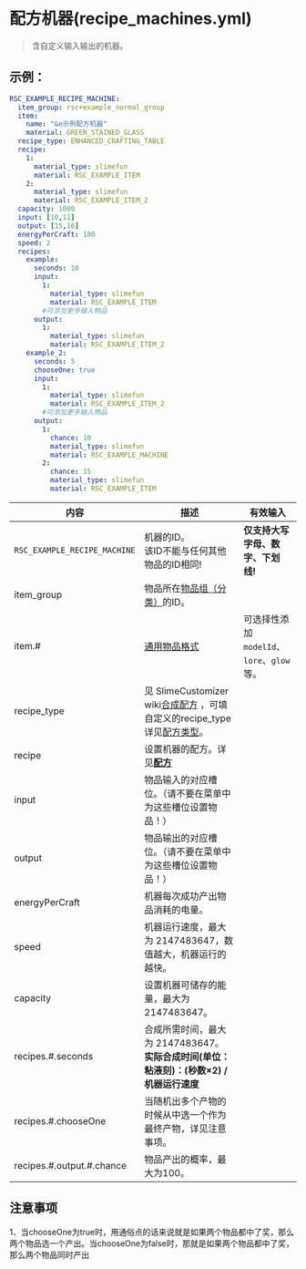 # 配方机器(recipe_machines.yml)

> 含自定义输入输出的机器。

## 示例：

```yaml
RSC_EXAMPLE_RECIPE_MACHINE:
  item_group: rsc+example_normal_group
  item:
    name: "&e示例配方机器"
    material: GREEN_STAINED_GLASS
  recipe_type: ENHANCED_CRAFTING_TABLE
  recipe:
    1:
      material_type: slimefun
      material: RSC_EXAMPLE_ITEM
    2:
      material_type: slimefun
      material: RSC_EXAMPLE_ITEM_2
  capacity: 1000
  input: [10,11]
  output: [15,16]
  energyPerCraft: 100
  speed: 2
  recipes:
    example:
      seconds: 10
      input:
        1:
          material_type: slimefun
          material: RSC_EXAMPLE_ITEM
        #可添加更多输入物品
      output:
        1:
          material_type: slimefun
          material: RSC_EXAMPLE_ITEM_2
    example_2:
      seconds: 5
      chooseOne: true
      input:
        1:
          material_type: slimefun
          material: RSC_EXAMPLE_ITEM_2
        #可添加更多输入物品
      output:
        1:
          chance: 10
          material_type: slimefun
          material: RSC_EXAMPLE_MACHINE
        2:
          chance: 15
          material_type: slimefun
          material: RSC_EXAMPLE_ITEM
```

| 内容 | 描述 | 有效输入 |
| --- | ----------- | ----------------- |
| `RSC_EXAMPLE_RECIPE_MACHINE` | 机器的ID。<br>该ID不能与任何其他物品的ID相同! | **仅支持大写字母、数字、下划线!** |
| item_group | 物品所在[物品组（分类）](file/groups.md)的ID。 |
| item.# | [通用物品格式](format/universal-item-format.md)| 可选择性添加`modelId`、`lore`、`glow`等。 |
| recipe_type | 见 SlimeCustomizer wiki[合成配方](https://slimefun-addons-wiki.guizhanss.cn/slime-customizer/Crafting-Recipe) ，可填自定义的recipe_type详见[配方类型](file/recipe_type.md)。 |
| recipe | 设置机器的配方。详见[**配方**](../format/recipe.md) |
| input | 物品输入的对应槽位。（请不要在菜单中为这些槽位设置物品！） |
| output | 物品输出的对应槽位。（请不要在菜单中为这些槽位设置物品！） |
| energyPerCraft | 机器每次成功产出物品消耗的电量。 |
| speed | 机器运行速度，最大为 2147483647，数值越大，机器运行的越快。 |
| capacity | 设置机器可储存的能量，最大为 2147483647。 |
| recipes.#.seconds | 合成所需时间，最大为 2147483647。 **实际合成时间(单位：粘液刻)：(秒数×2) / 机器运行速度** |
| recipes.#.chooseOne | 当随机出多个产物的时候从中选一个作为最终产物，详见注意事项。 |
| recipes.#.output.#.chance | 物品产出的概率，最大为100。 |

## 注意事项

1、当chooseOne为true时，用通俗点的话来说就是如果两个物品都中了奖，那么两个物品选一个产出。当chooseOne为false时，那就是如果两个物品都中了奖，那么两个物品同时产出

